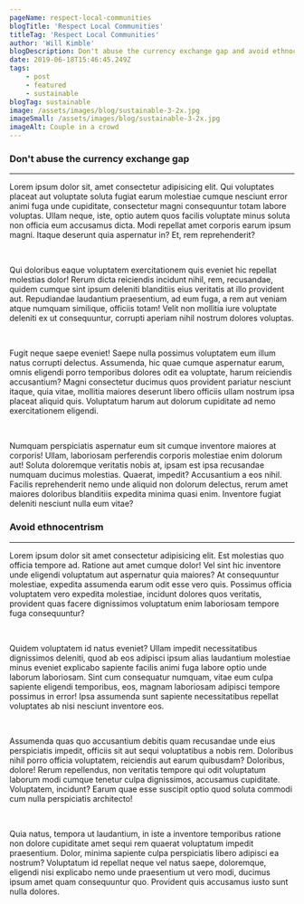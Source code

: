 ```yaml
---
pageName: respect-local-communities
blogTitle: 'Respect Local Communities'
titleTag: 'Respect Local Communities'
author: 'Will Kimble'
blogDescription: Don't abuse the currency exchange gap and avoid ethnocentrisms.
date: 2019-06-18T15:46:45.249Z
tags:
    - post
    - featured
    - sustainable
blogTag: sustainable
image: /assets/images/blog/sustainable-3-2x.jpg
imageSmall: /assets/images/blog/sustainable-3-2x.jpg
imageAlt: Couple in a crowd
---
```


<h3 class="blog-post__sub-heading revealFade">Don't abuse the currency exchange gap</h3>
<hr class="blog-post__divider revealFade">
<div class="blog-post__description revealFade">
    <p>Lorem ipsum dolor sit, amet consectetur adipisicing elit. Qui voluptates
        placeat aut voluptate soluta fugiat earum molestiae cumque nesciunt error animi fuga unde
        cupiditate,
        consectetur magni consequuntur totam labore voluptas.
        Ullam neque, iste, optio autem quos facilis voluptate minus soluta non officia eum accusamus
        dicta.
        Modi
        repellat amet corporis earum ipsum magni. Itaque deserunt quia aspernatur in? Et, rem
        reprehenderit?
    </p><br>
    <p>Qui doloribus eaque voluptatem exercitationem quis eveniet hic repellat molestias dolor! Rerum
        dicta
        reiciendis incidunt nihil, rem, recusandae, quidem cumque sint ipsum deleniti blanditiis eius
        veritatis
        at illo provident aut.
        Repudiandae laudantium praesentium, ad eum fuga, a rem aut veniam atque numquam similique,
        officiis
        totam! Velit non mollitia iure voluptate deleniti ex ut consequuntur, corrupti aperiam nihil
        nostrum
        dolores voluptas.
    </p><br>
    <p>Fugit neque saepe eveniet! Saepe nulla possimus voluptatem eum illum natus corrupti delectus.
        Assumenda,
        hic quae cumque aspernatur earum, omnis eligendi porro temporibus dolores odit ea voluptate,
        harum
        reiciendis accusantium?
        Magni consectetur ducimus quos provident pariatur nesciunt itaque, quia vitae, mollitia maiores
        deserunt
        libero officiis ullam nostrum ipsa placeat aliquid quis. Voluptatum harum aut dolorum cupiditate
        ad
        nemo
        exercitationem eligendi.
    </p><br>
    <p>Numquam perspiciatis aspernatur eum sit cumque inventore maiores at corporis! Ullam, laboriosam
        perferendis corporis molestiae enim dolorum aut! Soluta doloremque veritatis nobis at, ipsam est
        ipsa
        recusandae numquam ducimus molestias.
        Quaerat, impedit? Accusantium a eos nihil. Facilis reprehenderit nemo unde aliquid non dolorum
        delectus,
        rerum amet maiores doloribus blanditiis expedita minima quasi enim. Inventore fugiat deleniti
        nesciunt
        nulla eum vitae?
    </p>
</div>
<h3 class="blog-post__sub-heading revealFade">Avoid ethnocentrism</h3>
<hr class="blog-post__divider revealFade">
<div class="blog-post__description revealFade">
    <p>Lorem ipsum dolor sit amet consectetur adipisicing elit. Est molestias quo
        officia tempore ad. Ratione aut amet cumque dolor! Vel sint hic inventore unde eligendi
        voluptatum
        aut
        aspernatur quia maiores?
        At consequuntur molestiae, expedita assumenda earum odit esse vero quis. Possimus officia
        voluptatem
        vero expedita molestiae, incidunt dolores quos veritatis, provident quas facere dignissimos
        voluptatum
        enim laboriosam tempore fuga consequuntur?
    </p><br>
    <p>Quidem voluptatem id natus eveniet? Ullam impedit necessitatibus dignissimos deleniti, quod ab
        eos
        adipisci ipsum alias laudantium molestiae minus eveniet explicabo sapiente facilis animi fuga
        labore
        optio unde laborum laboriosam.
        Sint cum consequatur numquam, vitae eum culpa sapiente eligendi temporibus, eos, magnam
        laboriosam
        adipisci tempore possimus in error! Ipsa assumenda sunt sapiente necessitatibus repellat
        voluptates
        ab
        nisi nesciunt inventore eos.
    </p><br>
    <p>Assumenda quas quo accusantium debitis quam recusandae unde eius perspiciatis impedit, officiis
        sit
        aut
        sequi voluptatibus a nobis rem. Doloribus nihil porro officia voluptatem, reiciendis aut earum
        quibusdam? Doloribus, dolore!
        Rerum repellendus, non veritatis tempore qui odit voluptatum laborum modi cumque tenetur culpa
        dignissimos, accusamus cupiditate. Voluptatem, incidunt? Earum quae esse suscipit optio quod
        soluta
        commodi cum nulla perspiciatis architecto!
    </p><br>
    <p>Quia natus, tempora ut laudantium, in iste a inventore temporibus ratione non dolore cupiditate
        amet
        sequi rem quaerat voluptatum impedit praesentium. Dolor, minima sapiente culpa perspiciatis
        libero
        adipisci ea nostrum?
        Voluptatum id repellat neque vel natus saepe, doloremque, eligendi nisi explicabo nemo unde
        praesentium
        ut vero modi, ducimus ipsum amet quam consequuntur quo. Provident quis accusamus iusto sunt
        nulla
        dolores.
    </p>
</div>